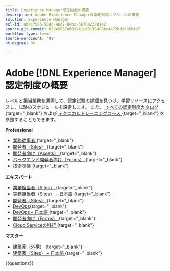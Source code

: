 ```yaml
---
title: Experience Manager認定制度の概要
description: Adobe Experience Managerの認定制度オプションの概要
solution: Experience Manager
exl-id: abec7565-58dd-46d7-bebc-5676a22201e2
source-git-commit: 62849867a001b41cd0139488bc4a72bd2ea504b7
workflow-type: tm+mt
source-wordcount: '99'
ht-degree: 0%

---
```


# Adobe [!DNL Experience Manager] 認定制度の概要

レベルと担当業務を選択して、認定試験の詳細を見つけ、学習リソースにアクセスし、試験のスケジュールを設定します。 また、[ すべての認定制度カタログ ](https://certification.adobe.com/certifications){target="_blank"} および [ テクニカルトレーニングコース ](https://certification.adobe.com/courses/?/courses){target="_blank"} を参照することもできます。

**Professional**

* [ 業務従事者 ](https://certification.adobe.com/certification/experience-manager-business-practitioner-professional){target="_blank"} <!--AD0-E126-->
* [ 開発者（Sites） ](https://certification.adobe.com/certification/sites-developer-professional-v2){target="_blank"} <!--AD0-E128-->
* [ 開発者向け（Assets） ](https://certification.adobe.com/certification/assets-developer-professional){target="_blank"} <!--AD0-E129-->
* [ バックエンド開発者向け（Forms） ](https://certification.adobe.com/certification/backend-developer-professional){target="_blank"} <!--AD0-E127-->
* [ 技術基盤 ](https://certification.adobe.com/certification/technical-foundations-professional){target="_blank"} <!--AD0-E132-->

**エキスパート**

* [ 業務担当者（Sites） ](https://certification.adobe.com/certification/sites-business-practitioner-expert){target="_blank"} <!--AD0-E121-->
* [ 実務担当者（Sites） – 日本語 ](https://certification.adobe.com/certification/sites-business-practitioner-expert){target="_blank"} <!--AD0-E121-J-->
* [ 開発者（Sites） ](https://certification.adobe.com/certification/sites-developer-expert-v2){target="_blank"} <!--AD0-E137-->
* [DevOps](https://certification.adobe.com/certification/aem-devops-engineer-expert){target="_blank"} <!--AD0-E124-->
* [DevOps – 日本語 ](https://certification.adobe.com/certification/aem-devops-engineer-expert){target="_blank"} <!--AD0-E124-J-->
* [ 開発者向け（Forms） ](https://certification.adobe.com/certification/aem-forms-developer-expert){target="_blank"} <!--AD0-E125-->
* [Cloud Serviceの移行 ](https://certification.adobe.com/certification/cloud-service-migration-expert){target="_blank"} <!--AD0-E136-->

**マスター**

* [ 建築家（外構） ](https://certification.adobe.com/certification/sites-architect-master){target="_blank"} <!--AD0-E117-->
* [ 建築家（Sites） – 日本語 ](https://certification.adobe.com/certification/sites-architect-master){target="_blank"} <!--AD0-E117-J-->

{{questions}}

